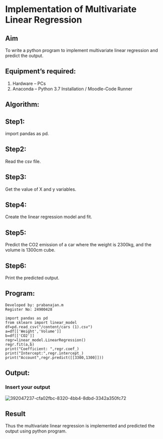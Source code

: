 # Implementation of Multivariate Linear Regression
## Aim
To write a python program to implement multivariate linear regression and predict the output.
## Equipment’s required:
1.	Hardware – PCs
2.	Anaconda – Python 3.7 Installation / Moodle-Code Runner
## Algorithm:
## Step1:
import pandas as pd.
## Step2:
Read the csv file.
## Step3:
Get the value of X and y variables.
## Step4:
Create the linear regression model and fit.
## Step5:
Predict the CO2 emission of a car where the weight is 2300kg, and the volume is 1300cm
cube.
## Step6:
Print the predicted output.
## Program:
```
Developed by: prabanajan.m
Register No: 24900428

import pandas as pd
from sklearn import linear_model
df=pd.read_csv("/content/cars (1).csv")
a=df[['Weight','Volume']]
b=df[['CO2']]
regr=linear_model.LinearRegression()
regr.fit(a,b)
print("Coefficient: ",regr.coef_)
print("Intercept:",regr.intercept_)
print("Account",regr.predict([[3300,1300]]))
```
## Output:

### Insert your output
![392047237-cfa02fbc-8320-4bb4-8dbd-3342a350fc72](https://github.com/user-attachments/assets/62a3d319-18f4-44ae-a24c-f4d7b4f76377)

## Result
Thus the multivariate linear regression is implemented and predicted the output using python program.
